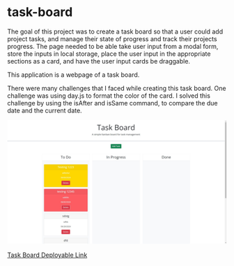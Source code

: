 # task-board
The goal of this project was to create a task board so that a user could add project tasks, and manage their state of progress and track their projects progress.  The page needed to be able take user input from a modal form, store the inputs in local storage, place the user input in the appropriate sections as a card, and have the user input cards be draggable.  

This application is a webpage of a task board. 

There were many challenges that I faced while creating this task board.  One challenge was using day.js to format the color of the card.  I solved this challenge by using the isAfter and isSame command, to compare the due date and the current date. 

![Task Board Screenshot](./assets/images/taskboard-screenshot.jpg)

[Task Board Deployable Link](https://emmanueljatto.github.io/task-board/)

